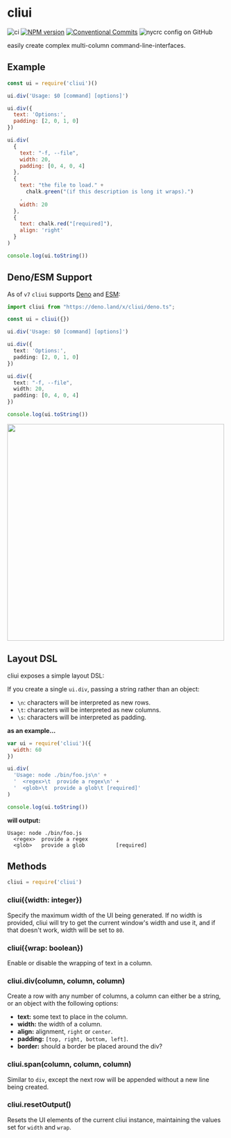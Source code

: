 # cliui

![ci](https://github.com/yargs/cliui/workflows/ci/badge.svg)
[![NPM version](https://img.shields.io/npm/v/cliui.svg)](https://www.npmjs.com/package/cliui)
[![Conventional Commits](https://img.shields.io/badge/Conventional%20Commits-1.0.0-yellow.svg)](https://conventionalcommits.org)
![nycrc config on GitHub](https://img.shields.io/nycrc/yargs/cliui)

easily create complex multi-column command-line-interfaces.

## Example

```js
const ui = require('cliui')()

ui.div('Usage: $0 [command] [options]')

ui.div({
  text: 'Options:',
  padding: [2, 0, 1, 0]
})

ui.div(
  {
    text: "-f, --file",
    width: 20,
    padding: [0, 4, 0, 4]
  },
  {
    text: "the file to load." +
      chalk.green("(if this description is long it wraps).")
    ,
    width: 20
  },
  {
    text: chalk.red("[required]"),
    align: 'right'
  }
)

console.log(ui.toString())
```

## Deno/ESM Support

As of `v7` `cliui` supports [Deno](https://github.com/denoland/deno) and
[ESM](https://nodejs.org/api/esm.html#esm_ecmascript_modules):

```typescript
import cliui from "https://deno.land/x/cliui/deno.ts";

const ui = cliui({})

ui.div('Usage: $0 [command] [options]')

ui.div({
  text: 'Options:',
  padding: [2, 0, 1, 0]
})

ui.div({
  text: "-f, --file",
  width: 20,
  padding: [0, 4, 0, 4]
})

console.log(ui.toString())
```

<img width="500" src="screenshot.png">

## Layout DSL

cliui exposes a simple layout DSL:

If you create a single `ui.div`, passing a string rather than an
object:

* `\n`: characters will be interpreted as new rows.
* `\t`: characters will be interpreted as new columns.
* `\s`: characters will be interpreted as padding.

**as an example...**

```js
var ui = require('cliui')({
  width: 60
})

ui.div(
  'Usage: node ./bin/foo.js\n' +
  '  <regex>\t  provide a regex\n' +
  '  <glob>\t  provide a glob\t [required]'
)

console.log(ui.toString())
```

**will output:**

```shell
Usage: node ./bin/foo.js
  <regex>  provide a regex
  <glob>   provide a glob          [required]
```

## Methods

```js
cliui = require('cliui')
```

### cliui({width: integer})

Specify the maximum width of the UI being generated.
If no width is provided, cliui will try to get the current window's width and use it, and if that doesn't work, width will be set to `80`.

### cliui({wrap: boolean})

Enable or disable the wrapping of text in a column.

### cliui.div(column, column, column)

Create a row with any number of columns, a column
can either be a string, or an object with the following
options:

* **text:** some text to place in the column.
* **width:** the width of a column.
* **align:** alignment, `right` or `center`.
* **padding:** `[top, right, bottom, left]`.
* **border:** should a border be placed around the div?

### cliui.span(column, column, column)

Similar to `div`, except the next row will be appended without
a new line being created.

### cliui.resetOutput()

Resets the UI elements of the current cliui instance, maintaining the values
set for `width` and `wrap`.
